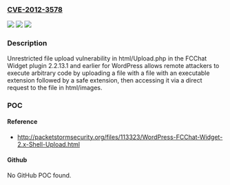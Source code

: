 ### [CVE-2012-3578](https://cve.mitre.org/cgi-bin/cvename.cgi?name=CVE-2012-3578)
![](https://img.shields.io/static/v1?label=Product&message=n%2Fa&color=blue)
![](https://img.shields.io/static/v1?label=Version&message=n%2Fa&color=blue)
![](https://img.shields.io/static/v1?label=Vulnerability&message=n%2Fa&color=brighgreen)

### Description

Unrestricted file upload vulnerability in html/Upload.php in the FCChat Widget plugin 2.2.13.1 and earlier for WordPress allows remote attackers to execute arbitrary code by uploading a file with a file with an executable extension followed by a safe extension, then accessing it via a direct request to the file in html/images.

### POC

#### Reference
- http://packetstormsecurity.org/files/113323/WordPress-FCChat-Widget-2.x-Shell-Upload.html

#### Github
No GitHub POC found.

